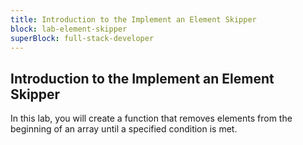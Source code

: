 ```yaml
---
title: Introduction to the Implement an Element Skipper
block: lab-element-skipper
superBlock: full-stack-developer
---
```


## Introduction to the Implement an Element Skipper

In this lab, you will create a function that removes elements from the beginning of an array until a specified condition is met.
